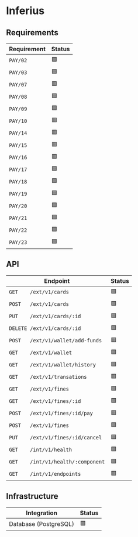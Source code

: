 # Inferius

## Requirements

| **Requirement** | **Status** |
|-----------------| ---------- |
| `PAY/02`        | 🟩         |
| `PAY/03`        | 🟩         |
| `PAY/07`        | 🟥         |
| `PAY/08`        | 🟩         |
| `PAY/09`        | 🟩         |
| `PAY/10`        | 🟥         |
| `PAY/14`        | 🟥         |
| `PAY/15`        | 🟥         |
| `PAY/16`        | 🟥         |
| `PAY/17`        | 🟩         |
| `PAY/18`        | 🟩         |
| `PAY/19`        | 🟩         |
| `PAY/20`        | 🟩         |
| `PAY/21`        | 🟩         |
| `PAY/22`        | 🟩         |
| `PAY/23`        | 🟩         |

## API

| **Endpoint**                       | **Status** |
|------------------------------------| ---------- |
| `GET    /ext/v1/cards`             | 🟩         |
| `POST   /ext/v1/cards`             | 🟩         |
| `PUT    /ext/v1/cards/:id`         | 🟩         |
| `DELETE /ext/v1/cards/:id`         | 🟩         |
| `POST   /ext/v1/wallet/add-funds`  | 🟥         |
| `GET    /ext/v1/wallet`            | 🟩         |
| `GET    /ext/v1/wallet/history`    | 🟩         |
| `GET    /ext/v1/transations`       | 🟥         |
| `GET    /ext/v1/fines`             | 🟩         |
| `GET    /ext/v1/fines/:id`         | 🟩         |
| `POST   /ext/v1/fines/:id/pay`     | 🟥         |
| `POST   /ext/v1/fines`             | 🟩         |
| `PUT    /ext/v1/fines/:id/cancel`  | 🟩         |
| `GET    /int/v1/health`            | 🟩         |
| `GET    /int/v1/health/:component` | 🟩         |
| `GET    /int/v1/endpoints`         | 🟥         |

## Infrastructure

| **Integration**             | **Status** |
| --------------------------- | ---------- |
| Database (PostgreSQL)       | 🟩         |